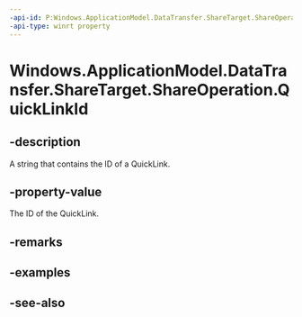 ----api-id: P:Windows.ApplicationModel.DataTransfer.ShareTarget.ShareOperation.QuickLinkId
-api-type: winrt property
---<!-- Property syntaxpublic string QuickLinkId { get; }--># Windows.ApplicationModel.DataTransfer.ShareTarget.ShareOperation.QuickLinkId## -descriptionA string that contains the ID of a QuickLink.## -property-valueThe ID of the QuickLink.## -remarks## -examples## -see-also